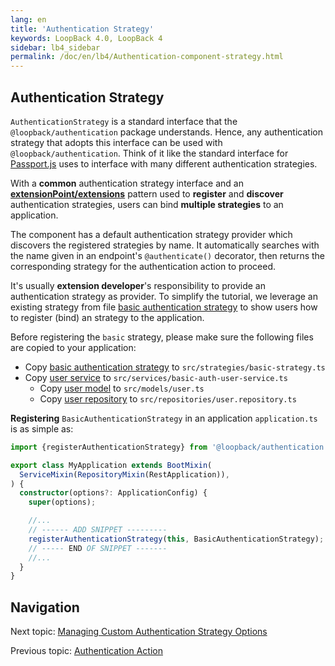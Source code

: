 ```yaml
---
lang: en
title: 'Authentication Strategy'
keywords: LoopBack 4.0, LoopBack 4
sidebar: lb4_sidebar
permalink: /doc/en/lb4/Authentication-component-strategy.html
---
```


## Authentication Strategy

`AuthenticationStrategy` is a standard interface that the
`@loopback/authentication` package understands. Hence, any authentication
strategy that adopts this interface can be used with `@loopback/authentication`.
Think of it like the standard interface for
[Passport.js](http://www.passportjs.org/packages/passport-npm/) uses to
interface with many different authentication strategies.

With a **common** authentication strategy interface and an
[**extensionPoint/extensions**](Extension-point-and-extensions.md) pattern used
to **register** and **discover** authentication strategies, users can bind
**multiple strategies** to an application.

The component has a default authentication strategy provider which discovers the
registered strategies by name. It automatically searches with the name given in
an endpoint's `@authenticate()` decorator, then returns the corresponding
strategy for the authentication action to proceed.

It's usually **extension developer**'s responsibility to provide an
authentication strategy as provider. To simplify the tutorial, we leverage an
existing strategy from file
[basic authentication strategy](https://github.com/strongloop/loopback-next/blob/master/packages/authentication/src/__tests__/fixtures/strategies/basic-strategy.ts)
to show users how to register (bind) an strategy to the application.

Before registering the `basic` strategy, please make sure the following files
are copied to your application:

- Copy
  [basic authentication strategy](https://github.com/strongloop/loopback-next/blob/master/packages/authentication/src/__tests__/fixtures/strategies/basic-strategy.ts)
  to `src/strategies/basic-strategy.ts`
- Copy
  [user service](https://github.com/strongloop/loopback-next/blob/master/packages/authentication/src/__tests__/fixtures/services/basic-auth-user-service.ts)
  to `src/services/basic-auth-user-service.ts`
  - Copy
    [user model](https://github.com/strongloop/loopback-next/blob/master/packages/authentication/src/__tests__/fixtures/users/user.ts)
    to `src/models/user.ts`
  - Copy
    [user repository](https://github.com/strongloop/loopback-next/blob/master/packages/authentication/src/__tests__/fixtures/users/user.repository.ts)
    to `src/repositories/user.repository.ts`

**Registering** `BasicAuthenticationStrategy` in an application `application.ts`
is as simple as:

```ts
import {registerAuthenticationStrategy} from '@loopback/authentication';

export class MyApplication extends BootMixin(
  ServiceMixin(RepositoryMixin(RestApplication)),
) {
  constructor(options?: ApplicationConfig) {
    super(options);

    //...
    // ------ ADD SNIPPET ---------
    registerAuthenticationStrategy(this, BasicAuthenticationStrategy);
    // ----- END OF SNIPPET -------
    //...
  }
}
```

## Navigation

Next topic:
[Managing Custom Authentication Strategy Options](Authentication-component-options.md)

Previous topic: [Authentication Action](Authentication-component-action.md)
